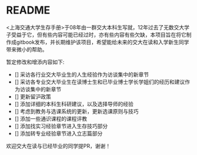 # README

<上海交通大学生存手册>于08年由一群交大本科生写就，12年过去了无数交大学子受益于它，但有些内容可能已经过时，亦有些内容有些欠缺，本项目旨在将它制作成gitbook发布，并长期维护该项目，希望能给未来的交大在读和入学新生同学带来微小的帮助。

暂定修改和增添内容如下:

- [] 采访各行业交大毕业生的人生经验作为访谈集中的新章节
- [] 采访各专业交大毕业生在读博士生和已毕业博士学长学姐们的经历和建议作为访谈集中的新章节
- [] 更新留沪政策
- [] 添加详细的本科生科研建议，以及选择导师的经验
- [] 考虑到教务与选课系统的更新，更新选课原则与技巧
- [] 添加一些通识课程的课程评教
- [] 添加找实习经验章节进入生存技巧部分
- [] 添加转专业经验章节进入立志篇部分

欢迎交大在读与已经毕业的同学提PR，谢谢！
